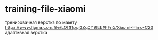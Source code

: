 # training-file-xiaomi
тренировачная верстка по макету https://www.figma.com/file/LOfG1pql3ZqCY9IEEXFFn5/Xiaomi-Himo-C26
адаптивная верстка
